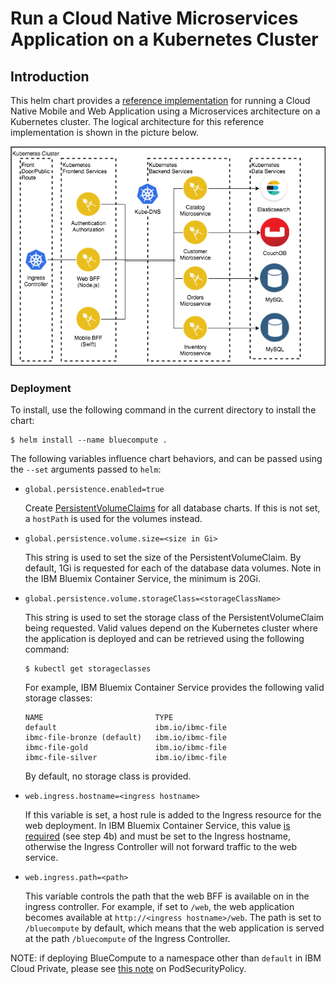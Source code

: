 # Run a Cloud Native Microservices Application on a Kubernetes Cluster

## Introduction

This helm chart provides a [reference implementation](https://github.com/ibm-cloud-architecture/refarch-cloudnative-kubernetes) for running a Cloud Native Mobile and Web Application using a Microservices architecture on a Kubernetes cluster.  The logical architecture for this reference implementation is shown in the picture below.  

   ![Application Architecture](../static/imgs/bluecompute_ce.png?raw=true)

### Deployment

To install, use the following command in the current directory to install the chart:

```
$ helm install --name bluecompute .
```

The following variables influence chart behaviors, and can be passed using the `--set` arguments passed to `helm`:

- `global.persistence.enabled=true`
  
  Create [PersistentVolumeClaims](https://kubernetes.io/docs/concepts/storage/persistent-volumes/#persistentvolumeclaims) for all database charts.  If this is not set, a `hostPath` is used for the volumes instead.
  
- `global.persistence.volume.size=<size in Gi>`

  This string is used to set the size of the PersistentVolumeClaim.  By default, 1Gi is requested for each of the database data volumes.  Note in the IBM Bluemix Container Service, the minimum is 20Gi.
  
- `global.persistence.volume.storageClass=<storageClassName>`

  This string is used to set the storage class of the PersistentVolumeClaim being requested.  Valid values depend on the Kubernetes cluster where the application is deployed and can be retrieved using the following command:
  
  ```
  $ kubectl get storageclasses
  ```

  For example, IBM Bluemix Container Service provides the following valid storage classes:
  
  ```
  NAME                         TYPE
  default                      ibm.io/ibmc-file   
  ibmc-file-bronze (default)   ibm.io/ibmc-file   
  ibmc-file-gold               ibm.io/ibmc-file   
  ibmc-file-silver             ibm.io/ibmc-file   
  ```
  
  By default, no storage class is provided.
  
- `web.ingress.hostname=<ingress hostname>`

  If this variable is set, a host rule is added to the Ingress resource for the web deployment.  In IBM Bluemix Container Service, this value [is required](https://console.bluemix.net/docs/containers/cs_apps.html#ibm_domain) (see step 4b) and must be set to the Ingress hostname, otherwise the Ingress Controller will not forward traffic to the web service.
    
- `web.ingress.path=<path>`

  This variable controls the path that the web BFF is available on in the ingress controller.  For example, if set to `/web`, the web application becomes available at `http://<ingress hostname>/web`.  The path is set to `/bluecompute` by default, which means that the web application is served at the path `/bluecompute` of the Ingress Controller.
  

NOTE: if deploying BlueCompute to a namespace other than `default` in IBM Cloud Private, please see [this note](https://github.com/ibm-cloud-architecture/refarch-cloudnative-kubernetes/PodSecurityPolicy/PodSecurityPolicy.md) on PodSecurityPolicy.
  
